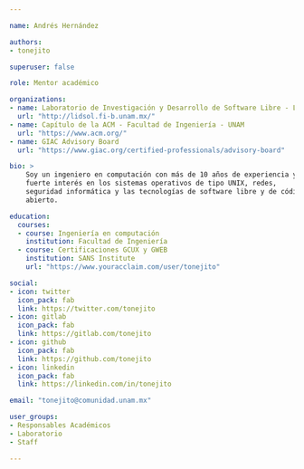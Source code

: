 ```yaml
---

name: Andrés Hernández

authors:
- tonejito

superuser: false

role: Mentor académico

organizations:
- name: Laboratorio de Investigación y Desarrollo de Software Libre - LIDSoL
  url: "http://lidsol.fi-b.unam.mx/"
- name: Capítulo de la ACM - Facultad de Ingeniería - UNAM
  url: "https://www.acm.org/"
- name: GIAC Advisory Board
  url: "https://www.giac.org/certified-professionals/advisory-board"

bio: >
    Soy un ingeniero en computación con más de 10 años de experiencia y un
    fuerte interés en los sistemas operativos de tipo UNIX, redes,
    seguridad informática y las tecnologías de software libre y de código
    abierto.

education:
  courses:
  - course: Ingeniería en computación
    institution: Facultad de Ingeniería
  - course: Certificaciones GCUX y GWEB
    institution: SANS Institute
    url: "https://www.youracclaim.com/user/tonejito"

social:
- icon: twitter
  icon_pack: fab
  link: https://twitter.com/tonejito
- icon: gitlab
  icon_pack: fab
  link: https://gitlab.com/tonejito
- icon: github
  icon_pack: fab
  link: https://github.com/tonejito
- icon: linkedin
  icon_pack: fab
  link: https://linkedin.com/in/tonejito

email: "tonejito@comunidad.unam.mx"

user_groups:
- Responsables Académicos
- Laboratorio
- Staff

---
```

